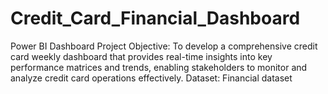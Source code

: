 # Credit_Card_Financial_Dashboard
Power BI Dashboard
Project Objective: To develop a comprehensive credit card weekly dashboard that provides real-time insights into key performance 
                   matrices and trends, enabling stakeholders to monitor and analyze credit card operations effectively.
Dataset: Financial dataset
